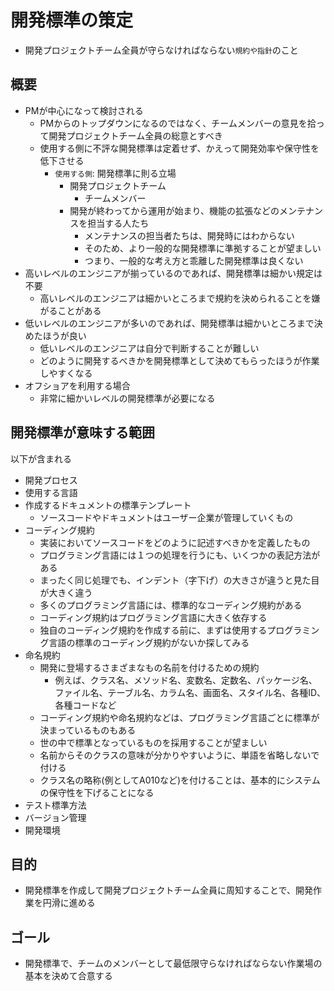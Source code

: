 # 開発標準の策定

* 開発プロジェクトチーム全員が守らなければならない`規約や指針`のこと

## 概要

* PMが中心になって検討される
    * PMからのトップダウンになるのではなく、チームメンバーの意見を拾って開発プロジェクトチーム全員の総意とすべき
    * 使用する側に不評な開発標準は定着せず、かえって開発効率や保守性を低下させる
        * `使用する側`: 開発標準に則る立場
            * 開発プロジェクトチーム
                * チームメンバー
            * 開発が終わってから運用が始まり、機能の拡張などのメンテナンスを担当する人たち
                * メンテナンスの担当者たちは、開発時にはわからない
                * そのため、より一般的な開発標準に準拠することが望ましい
                * つまり、一般的な考え方と乖離した開発標準は良くない
* 高いレベルのエンジニアが揃っているのであれば、開発標準は細かい規定は不要
    * 高いレベルのエンジニアは細かいところまで規約を決められることを嫌がることがある
* 低いレベルのエンジニアが多いのであれば、開発標準は細かいところまで決めたほうが良い
    * 低いレベルのエンジニアは自分で判断することが難しい
    * どのように開発するべきかを開発標準として決めてもらったほうが作業しやすくなる
* オフショアを利用する場合
    * 非常に細かいレベルの開発標準が必要になる
  
## 開発標準が意味する範囲

以下が含まれる

* 開発プロセス
* 使用する言語
* 作成するドキュメントの標準テンプレート
    * ソースコードやドキュメントはユーザー企業が管理していくもの
* コーディング規約
    * 実装においてソースコードをどのように記述すべきかを定義したもの
    * プログラミング言語には１つの処理を行うにも、いくつかの表記方法がある
    * まったく同じ処理でも、インデント（字下げ）の大きさが違うと見た目が大きく違う
    * 多くのプログラミング言語には、標準的なコーディング規約がある
    * コーディング規約はプログラミング言語に大きく依存する
    * 独自のコーディング規約を作成する前に、まずは使用するプログラミング言語の標準のコーディング規約がないか探してみる
* 命名規約
    * 開発に登場するさまざまなもの名前を付けるための規約
        * 例えば、クラス名、メソッド名、変数名、定数名、パッケージ名、ファイル名、テーブル名、カラム名、画面名、スタイル名、各種ID、各種コードなど
    * コーディング規約や命名規約などは、プログラミング言語ごとに標準が決まっているものもある
    * 世の中で標準となっているものを採用することが望ましい
    * 名前からそのクラスの意味が分かりやすいように、単語を省略しないで付ける
    * クラス名の略称(例としてA010など)を付けることは、基本的にシステムの保守性を下げることになる
* テスト標準方法
* バージョン管理
* 開発環境

## 目的

* 開発標準を作成して開発プロジェクトチーム全員に周知することで、開発作業を円滑に進める

## ゴール

* 開発標準で、チームのメンバーとして最低限守らなければならない作業場の基本を決めて合意する
